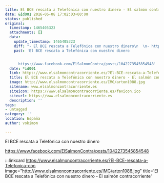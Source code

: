 ```yaml
---
title: El BCE rescata a Telefónica con nuestro dinero - El salmón contracorriente
date: &id001 2016-06-08 17:02:03+00:00
status: published
original:
  timestamp: 1465405323
  attachments: []
  data:
    update_timestamp: 1465405323
    diff: "- El BCE rescata a Telefónica con nuestro dinero\n  \n- https://www.facebook.com/ElSalmonContra/posts/1042273545854548"
    past: 'El BCE rescata a Telefónica con nuestro dinero


      https://www.facebook.com/ElSalmonContra/posts/1042273545854548'
  date: *id001
  link: https://www.elsalmoncontracorriente.es/?El-BCE-rescata-a-Telefonica-con
  title: El BCE rescata a Telefónica con nuestro dinero - El salmón contracorriente
  image: http://www.elsalmoncontracorriente.es/IMG/arton1088.jpg
  sitename: www.elsalmoncontracorriente.es
  siteicon: https://www.elsalmoncontracorriente.es/favicon.ico
  siteurl: https://www.elsalmoncontracorriente.es
  description: ''
tags:
- untagged
category: ''
location: España
author: vokimon

---
```

El BCE rescata a Telefónica con nuestro dinero

https://www.facebook.com/ElSalmonContra/posts/1042273545854548

:::linkcard https://www.elsalmoncontracorriente.es/?El-BCE-rescata-a-Telefonica-con image="http://www.elsalmoncontracorriente.es/IMG/arton1088.jpg" title='El BCE rescata a Telefónica con nuestro dinero - El salmón contracorriente'


